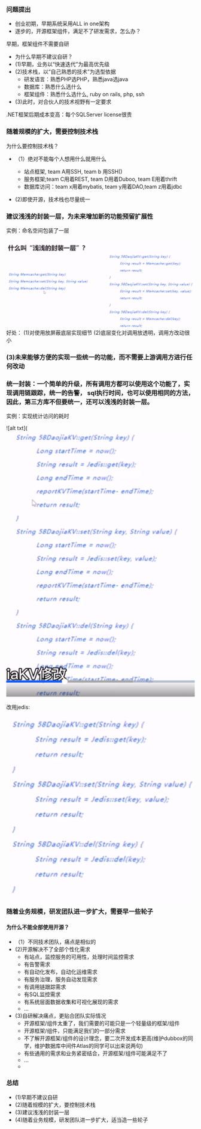 ### 问题提出
- 创业初期，早期系统采用ALL in one架构
- 逐步的，开源框架组件，满足不了研发需求，怎么办？


早期，框架组件不需要自研
- 为什么早期不建议自研？
- (1)早期，业务以“快速迭代”为最高优先级
- (2)技术栈，以“自己熟悉的技术”为选型依据
  - 研发语言：熟悉PHP选PHP，熟悉java选java
  - 数据库：熟悉什么选什么
  - 框架组件：熟悉什么选什么, ruby on rails, php, ssh
- (3)此时，对合伙人的技术视野有一定要求

.NET框架后期成本变高：每个SQLServer license很贵


### 随着规模的扩大，需要控制技术栈
为什么要控制技术栈？
- （1）绝对不能每个人想用什么就用什么
    - 站点框架, team A用SSH, team b 用SSH()
    - 服务框架;team C用着REST, team D用着Duboo, team E用着thrift
    - 数据库访问：team x用着mybatis, team y用着DAO,team z用着jdbc

- (2)即使开源，技术栈也尽量统一

### 建议浅浅的封装一层，为未来增加新的功能预留扩展性
实例：命名空间包装了一层

![alt txt](https://raw.githubusercontent.com/corykingsf/hack-system-design-pixel/main/imgSnipaste_2021-06-22_08-23-25.png)
好处：
(1)对使用放屏蔽底层实现细节
(2)底层变化对调用放透明，调用方改动很小
### (3)未来能够方便的实现一些统一的功能，而不需要上游调用方进行任何改动

### 统一封装：一个简单的升级，所有调用方都可以使用这个功能了，实现调用链跟踪，统一的告警， sql执行时间，也可以使用相同的方法，因此，第三方库不但要统一，还可以浅浅的封装一层。

实例：实现统计访问的耗时

![alt txt](![alt txt](https://raw.githubusercontent.com/corykingsf/hack-system-design-pixel/main/imgSnipaste_2021-06-22_08-31-07.png)

改用jedis:

![alt txt](https://raw.githubusercontent.com/corykingsf/hack-system-design-pixel/main/imgSnipaste_2021-06-22_08-25-20.png)



### 随着业务规模，研发团队进一步扩大，需要早一些轮子
#### 为什么不能全部使用开源？
- （1）不同技术团队，痛点是相似的
- (2)开源解决不了全部个性化需求
  - 有站点，监控服务的可用性，处理时间监控需求
  - 有告警需求
  - 有自动化发布，自动化运维需求
  - 有服务治理，服务自动发现需求
  - 有调用链跟踪需求
  - 有SQL监控需求
  - 有系统层面数据收集和可视化展现的需求
  - ...
- (3)自研解决痛点，更贴合团队实际情况
  - 开源框架/组件太重了，我们需要的可能只是一个轻量级的框架/组件
  - 开源框架/组件，只能满足我们的一部分需求
  - 不了解开源框架/组件的设计理念，要二次开发成本更高(维护dubbox的同学，维护数据库中间件Atlas的同学可以出来说两句)
  - 有些通用的需求和业务紧密结合，开源框架/组件可能满足不了
  - ...
  -


### 总结
- (1)早期不建议自研
- (2)随着规模的扩大，要控制技术栈
- (3)建议浅浅的封装一层
- (4)随着业务规模，研发团队进一步扩大，适当造一些轮子
